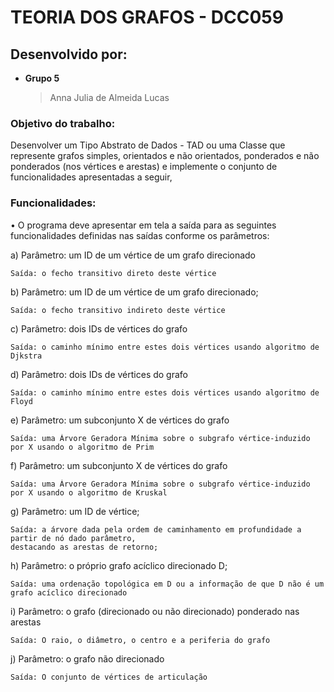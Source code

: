 # TEORIA DOS GRAFOS - DCC059 

## Desenvolvido por:
- **Grupo 5**
  > Anna Julia de Almeida Lucas

### Objetivo do trabalho:
Desenvolver um Tipo Abstrato de Dados - TAD ou uma Classe que represente grafos simples, orientados e não
orientados, ponderados e não ponderados (nos vértices e arestas) e implemente o conjunto de funcionalidades
apresentadas a seguir,

### Funcionalidades:
• O programa deve apresentar em tela a saída para as seguintes funcionalidades definidas nas saídas
conforme os parâmetros:

a) Parâmetro: um ID de um vértice de um grafo direcionado
```
Saída: o fecho transitivo direto deste vértice
```
b) Parâmetro: um ID de um vértice de um grafo direcionado;
```
Saída: o fecho transitivo indireto deste vértice
```
c) Parâmetro: dois IDs de vértices do grafo
```
Saída: o caminho mínimo entre estes dois vértices usando algoritmo de Djkstra
```
d) Parâmetro: dois IDs de vértices do grafo
```
Saída: o caminho mínimo entre estes dois vértices usando algoritmo de Floyd
```
e) Parâmetro: um subconjunto X de vértices do grafo
```
Saída: uma Árvore Geradora Mínima sobre o subgrafo vértice-induzido por X usando o algoritmo de Prim
```
f) Parâmetro: um subconjunto X de vértices do grafo
```
Saída: uma Árvore Geradora Mínima sobre o subgrafo vértice-induzido por X usando o algoritmo de Kruskal
```
g) Parâmetro: um ID de vértice;
```
Saída: a árvore dada pela ordem de caminhamento em profundidade a partir de nó dado parâmetro,
destacando as arestas de retorno;
```
h) Parâmetro: o próprio grafo acíclico direcionado D;
```
Saída: uma ordenação topológica em D ou a informação de que D não é um grafo acíclico direcionado
```
i) Parâmetro: o grafo (direcionado ou não direcionado) ponderado nas arestas 
```
Saída: O raio, o diâmetro, o centro e a periferia do grafo
```
j) Parâmetro: o grafo não direcionado 
```
Saída: O conjunto de vértices de articulação
```

```

